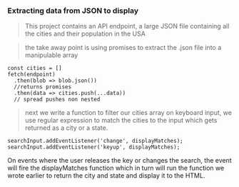 ### Extracting data from JSON to display

> This project contains an API endpoint, a large JSON file containing all the cities and their population in the USA

> the take away point is using promises to extract the .json file into a manipulable array

```
const cities = []
fetch(endpoint)
  .then(blob => blob.json())
  //returns promises
  .then(data => cities.push(...data))
  // spread pushes non nested
```

> next we write a function to filter our cities array on keyboard input, we use regular expression to match the cities to the input which gets returned as a city or a state.


```
searchInput.addEventListener('change', displayMatches);
searchInput.addEventListener('keyup', displayMatches);

```

On events where the user releases the key or changes the search, the event will fire the displayMatches function which in turn will run the function we wrote earlier to return the city and state and display it to the HTML.

